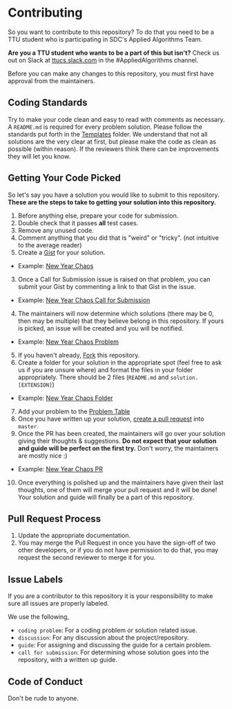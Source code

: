 # Contributing
So you want to contribute to this repository?
To do that you need to be a TTU student who is participating in SDC's Applied Algorithms Team.

**Are you a TTU student who wants to be a part of this but isn't?**
Check us out on Slack at [ttucs.slack.com](https://ttucs.slack.com) in the #AppliedAlgorithms channel.

Before you can make any changes to this repository, you must first have approval from the maintainers.


## Coding Standards
Try to make your code clean and easy to read with comments as necessary. A `README.md` is required for every problem solution. Please follow the standards put forth in the [Templates](/Templates) folder.
We understand that not all solutions are the very clear at first, but please make the code as clean as possible (within reason). If the reviewers think there can be improvements they will let you know.


## Getting Your Code Picked
So let's say you have a solution you would like to submit to this repository.
**These are the steps to take to getting your solution into this repository.**  

1. Before anything else, prepare your code for submission.
  1. Double check that it passes **all** test cases.
  2. Remove any unused code.
  3. Comment anything that you did that is "weird" or "tricky". (not intuitive to the average reader)
2. Create a [Gist](https://gist.github.com/) for your solution.
  - Example: [New Year Chaos](https://gist.github.com/asclines/b68eca735d392123d0cde2b343100677)
3. Once a Call for Submission issue is raised on that problem, you can submit your Gist by commenting a link to that Gist in the issue.
  - Example: [New Year Chaos Call for Submission](https://github.com/CodeSpaceHQ/AppliedAlgorithms/issues/38)
4. The maintainers will now determine which solutions (there may be 0, then may be multiple) that they believe belong in this repository. If yours is picked, an issue will be created and you will be notified.
  - Example: [New Year Chaos Problem](https://github.com/CodeSpaceHQ/AppliedAlgorithms/issues/4)
5. If you haven't already, [Fork](https://guides.github.com/activities/forking/) this repository.
6. Create a folder for your solution in the appropriate spot (feel free to ask us if you are unsure where) and format the files in your folder appropriately. There should be 2 files (`README.md` and `solution.[EXTENSION]`)
  - Example: [New Year Chaos Folder](/Guide/Constructive/New%20Year%20Chaos)
7. Add your problem to the  [Problem Table](/Guide/README.md)
8. Once you have written up your solution, [create a pull request](https://help.github.com/articles/creating-a-pull-request-from-a-fork/) into `master`.
9. Once the PR has been created, the maintainers will go over your solution giving their thoughts & suggestions. **Do not expect that your solution and guide will be perfect on the first try.** Don't worry, the maintainers are mostly nice :)
  - Example: [New Year Chaos PR](https://github.com/CodeSpaceHQ/AppliedAlgorithms/pull/7)
10. Once everything is polished up and the maintainers have given their last thoughts, one of them will merge your pull request and it will be done! Your solution and guide will finally be a part of this repository.


## Pull Request Process

1. Update the appropriate documentation.
2. You may merge the Pull Request in once you have the sign-off of two other developers, or if you
   do not have permission to do that, you may request the second reviewer to merge it for you.

## Issue Labels  
If you are a contributor to this repository it is your responsibility to make sure all issues are properly labeled.

We use the following,
- `coding problem`: For a coding problem or solution related issue.
- `discussion`: For any discussion about the project/repository.
- `guide`: For assigning and discussing the guide for a certain problem.
- `call for submission`: For determining whose solution goes into the repository, with a written up guide.

## Code of Conduct
Don't be rude to anyone.
